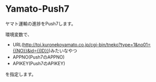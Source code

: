 # Yamato-Push7
ヤマト運輸の進捗をPush7します。

環境変数で、

+ URL(http://toi.kuronekoyamato.co.jp/cgi-bin/tneko?type=1&no01={{NO}}&id={{ID}})みたいなやつ
+ APPNO(Push7のAPPNO)
+ APIKEY(Push7のAPIKEY)

を指定します。
